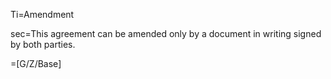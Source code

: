 Ti=Amendment

sec=This agreement can be amended only by a document in writing signed by both parties.

=[G/Z/Base]
